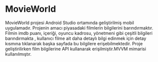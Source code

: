 # MovieWorld
MovieWorld projesi Android Studio ortamında geliştirilmiş mobil uygulamadır. Projenin amacı piyasadaki filmlerin bilgilerini barındırmaktır. Filmin imdb puanı, içeriği, oyuncu kadrosu, yönetmeni gibi çeşitli bilgileri barındırmakta , kullanıcı filme ait daha detaylı bilgi edinmek için detay kısmına tıklanarak başka sayfada bu bilgilere erişebilmektedir. Proje geliştirilirken film bilgilerine API kullanarak erişilmiştir.MVVM mimarisi kullanılmıştır.
